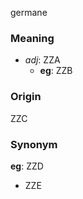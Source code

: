 germane
### Meaning
+ _adj_: ZZA
    + __eg__: ZZB

### Origin

ZZC

### Synonym

__eg__: ZZD

+ ZZE


